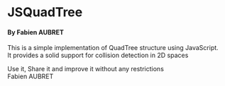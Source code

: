 # JSQuadTree
#### By Fabien AUBRET

This is a simple implementation of QuadTree structure using JavaScript.  
It provides a solid support for collision detection in 2D spaces  

Use it, Share it and improve it without any restrictions  
Fabien AUBRET
